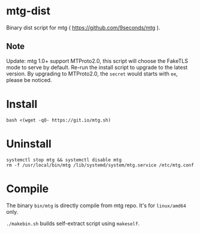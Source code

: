 # mtg-dist
Binary dist script for mtg ( https://github.com/9seconds/mtg ).

## Note

Update: mtg 1.0+ support MTProto2.0, this script will choose the FakeTLS mode to serve by default. Re-run the install script to upgrade to the latest version. By upgrading to MTProto2.0, the `secret` would starts with `ee`, please be noticed.

# Install
```
bash <(wget -qO- https://git.io/mtg.sh)
```

# Uninstall
```
systemctl stop mtg && systemctl disable mtg 
rm -f /usr/local/bin/mtg /lib/systemd/system/mtg.service /etc/mtg.conf    
```

# Compile
The binary `bin/mtg` is directly compile from mtg repo. It's for `linux/amd64` only.

`./makebin.sh` builds self-extract script using `makeself`.
